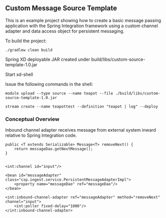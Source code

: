 ## Custom Message Source Template

This is an example project showing how to create a basic message passing
application with the Spring Integration framework using a custom channel
adapter and data access object for persistent messaging.

To build the project:

    ./gradlew clean build

Spring XD deployable JAR created under build/libs/custom-source-template-1.0.jar

Start xd-shell

Issue the following commands in the shell:

    module upload --type source --name teapot --file ./build/libs/custom-source-template-1.0.jar

    stream create --name teapottest --definition "teapot | log" --deploy


### Conceptual Overview

Inbound channel adapter receives message from external system inward relative to Spring Integration code.

    public <T extends Serializable> Message<T> removeNext() {
        return messageDao.getNextMessage();
    }


    <int:channel id="input"/>

    <bean id="messageAdapter" class="cxp.ingest.service.PersistentMessageAdapterImpl">
        <property name="messageDao" ref="messageDao"/>
    </bean>

    <int:inbound-channel-adapter ref="messageAdapter" method="removeNext" channel="input">
        <int:poller fixed-delay="1000"/>
    </int:inbound-channel-adapter>

